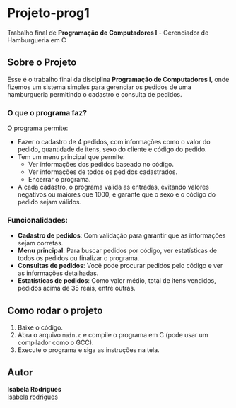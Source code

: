 # Projeto-prog1
Trabalho final de **Programação de Computadores I** - Gerenciador de Hamburgueria em C

## Sobre o Projeto

Esse é o trabalho final da disciplina **Programação de Computadores I**, onde fizemos um sistema simples para gerenciar os pedidos de uma hamburgueria permitindo o cadastro e consulta de pedidos.

### O que o programa faz?

O programa permite:
- Fazer o cadastro de 4 pedidos, com informações como o valor do pedido, quantidade de itens, sexo do cliente e código do pedido.
- Tem um menu principal que permite:
   - Ver informações dos pedidos baseado no código.
   - Ver informações de todos os pedidos cadastrados.
   - Encerrar o programa.
- A cada cadastro, o programa valida as entradas, evitando valores negativos ou maiores que 1000, e garante que o sexo e o código do pedido sejam válidos.

### Funcionalidades:

- **Cadastro de pedidos**: Com validação para garantir que as informações sejam corretas.
- **Menu principal**: Para buscar pedidos por código, ver estatísticas de todos os pedidos ou finalizar o programa.
- **Consultas de pedidos**: Você pode procurar pedidos pelo código e ver as informações detalhadas.
- **Estatísticas de pedidos**: Como valor médio, total de itens vendidos, pedidos acima de 35 reais, entre outras.

## Como rodar o projeto

1. Baixe o código.
2. Abra o arquivo `main.c` e compile o programa em C (pode usar um compilador como o GCC).
3. Execute o programa e siga as instruções na tela.

## Autor

**Isabela Rodrigues**  
[Isabela rodrigues](https://github.com/Isabelardg)
